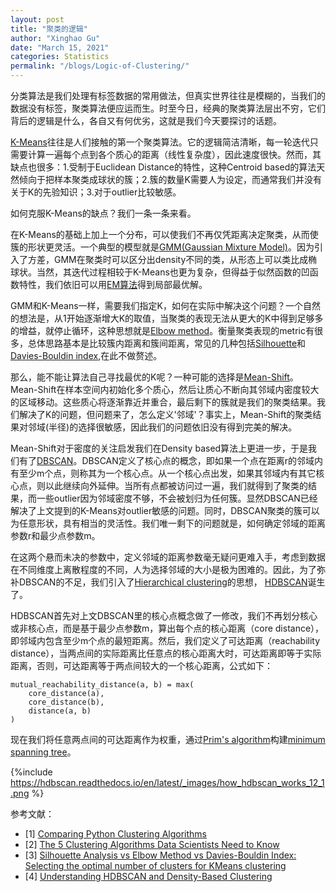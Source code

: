 ```yaml
---
layout: post
title: "聚类的逻辑"
author: "Xinghao Gu"
date: "March 15, 2021"
categories: Statistics
permalink: "/blogs/Logic-of-Clustering/"
---
```


分类算法是我们处理有标签数据的常用做法，但真实世界往往是模糊的，当我们的数据没有标签，聚类算法便应运而生。时至今日，经典的聚类算法层出不穷，它们背后的逻辑是什么，各自又有何优劣，这就是我们今天要探讨的话题。

[K-Means](https://en.wikipedia.org/wiki/K-means_clustering)往往是人们接触的第一个聚类算法。它的逻辑简洁清晰，每一轮迭代只需要计算一遍每个点到各个质心的距离（线性复杂度），因此速度很快。然而，其缺点也很多：1.受制于Euclidean Distance的特性，这种Centroid based的算法天然倾向于把样本聚类成球状的簇；2.簇的数量K需要人为设定，而通常我们并没有关于K的先验知识；3.对于outlier比较敏感。

如何克服K-Means的缺点？我们一条一条来看。

在K-Means的基础上加上一个分布，可以使我们不再仅凭距离决定聚类，从而使簇的形状更灵活。一个典型的模型就是[GMM(Gaussian Mixture Model)](https://brilliant.org/wiki/gaussian-mixture-model/)。因为引入了方差，GMM在聚类时可以区分出density不同的类，从形态上可以类比成椭球状。当然，其迭代过程相较于K-Means也更为复杂，但得益于似然函数的凹函数特性，我们依旧可以用[EM算法](http://cs229.stanford.edu/notes-spring2019/cs229-notes8-2.pdf)得到局部最优解。

GMM和K-Means一样，需要我们指定K，如何在实际中解决这个问题？一个自然的想法是，从1开始逐渐增大K的取值，当聚类的表现无法从更大的K中得到足够多的增益，就停止循环，这种思想就是[Elbow method](https://en.wikipedia.org/wiki/Elbow_method_(clustering))。衡量聚类表现的metric有很多，总体思路基本是比较簇内距离和簇间距离，常见的几种包括[Silhouette](https://scikit-learn.org/stable/auto_examples/cluster/plot_kmeans_silhouette_analysis.html)和[Davies-Bouldin index](https://en.wikipedia.org/wiki/Davies%E2%80%93Bouldin_index),在此不做赘述。

那么，能不能让算法自己寻找最优的K呢？一种可能的选择是[Mean-Shift](https://en.wikipedia.org/wiki/Mean_shift)。Mean-Shift在样本空间内初始化多个质心，然后让质心不断向其邻域内密度较大的区域移动。这些质心将逐渐靠近并重合，最后剩下的簇就是我们的聚类结果。我们解决了K的问题，但问题来了，怎么定义'邻域'？事实上，Mean-Shift的聚类结果对邻域(半径)的选择很敏感，因此我们的问题依旧没有得到完美的解决。

Mean-Shift对于密度的关注启发我们在Density based算法上更进一步，于是我们有了[DBSCAN](https://en.wikipedia.org/wiki/DBSCAN)。DBSCAN定义了核心点的概念，即如果一个点在距离r的邻域内有至少m个点，则称其为一个核心点。从一个核心点出发，如果其邻域内有其它核心点，则以此继续向外延伸。当所有点都被访问过一遍，我们就得到了聚类的结果，而一些outlier因为邻域密度不够，不会被划归为任何簇。显然DBSCAN已经解决了上文提到的K-Means对outlier敏感的问题。同时，DBSCAN聚类的簇可以为任意形状，具有相当的灵活性。我们唯一剩下的问题就是，如何确定邻域的距离参数r和最少点参数m。

在这两个悬而未决的参数中，定义邻域的距离参数毫无疑问更难入手，考虑到数据在不同维度上离散程度的不同，人为选择邻域的大小是极为困难的。因此，为了弥补DBSCAN的不足，我们引入了[Hierarchical clustering](https://en.wikipedia.org/wiki/Hierarchical_clustering)的思想， [HDBSCAN](https://hdbscan.readthedocs.io/en/latest/how_hdbscan_works.html)诞生了。

HDBSCAN首先对上文DBSCAN里的核心点概念做了一修改，我们不再划分核心或非核心点，而是基于最少点参数m，算出每个点的核心距离（core distance），即邻域内包含至少m个点的最短距离。然后，我们定义了可达距离（reachability distance），当两点间的实际距离比任意点的核心距离大时，可达距离即等于实际距离，否则，可达距离等于两点间较大的一个核心距离，公式如下：
```
mutual_reachability_distance(a, b) = max(
    core_distance(a),
    core_distance(b),
    distance(a, b)
)
```
现在我们将任意两点间的可达距离作为权重，通过[Prim's algorithm](https://en.wikipedia.org/wiki/Prim%27s_algorithm)构建[minimum spanning tree](https://en.wikipedia.org/wiki/Minimum_spanning_tree)。

{%include https://hdbscan.readthedocs.io/en/latest/_images/how_hdbscan_works_12_1.png %}




参考文献：
- [1] [Comparing Python Clustering Algorithms](https://hdbscan.readthedocs.io/en/latest/comparing_clustering_algorithms.html)
- [2] [The 5 Clustering Algorithms Data Scientists Need to Know](https://towardsdatascience.com/the-5-clustering-algorithms-data-scientists-need-to-know-a36d136ef68)
- [3] [Silhouette Analysis vs Elbow Method vs Davies-Bouldin Index: Selecting the optimal number of clusters for KMeans clustering](https://gdcoder.com/silhouette-analysis-vs-elbow-method-vs-davies-bouldin-index-selecting-the-optimal-number-of-clusters-for-kmeans-clustering/)
- [4] [Understanding HDBSCAN and Density-Based Clustering](https://towardsdatascience.com/understanding-hdbscan-and-density-based-clustering-121dbee1320e)
